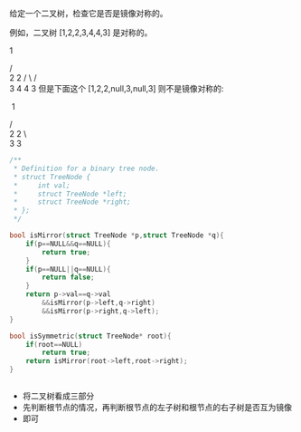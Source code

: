 给定一个二叉树，检查它是否是镜像对称的。

例如，二叉树 [1,2,2,3,4,4,3] 是对称的。

   1

   / \
  2   2
 / \ / \
3  4 4  3
但是下面这个 [1,2,2,null,3,null,3] 则不是镜像对称的:

​    1

   / \
  2   2
   \   \
   3    3





````c
/**
 * Definition for a binary tree node.
 * struct TreeNode {
 *     int val;
 *     struct TreeNode *left;
 *     struct TreeNode *right;
 * };
 */

bool isMirror(struct TreeNode *p,struct TreeNode *q){
    if(p==NULL&&q==NULL){
        return true;
    }
    if(p==NULL||q==NULL){
        return false;
    }
    return p->val==q->val
        &&isMirror(p->left,q->right)
        &&isMirror(p->right,q->left);
}

bool isSymmetric(struct TreeNode* root){
    if(root==NULL)
        return true;
    return isMirror(root->left,root->right);
}



````

- 将二叉树看成三部分
- 先判断根节点的情况，再判断根节点的左子树和根节点的右子树是否互为镜像
- 即可